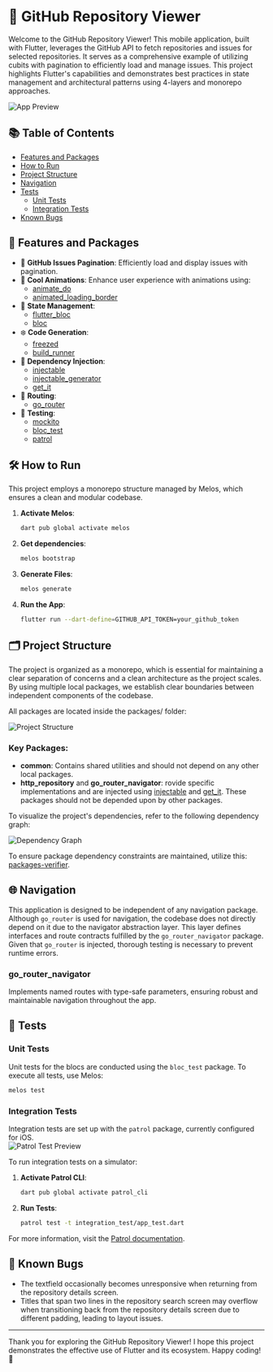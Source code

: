# 📱 GitHub Repository Viewer

Welcome to the GitHub Repository Viewer! This mobile application, built with Flutter, leverages the GitHub API to fetch repositories and issues for selected repositories. It serves as a comprehensive example of utilizing cubits with pagination to efficiently load and manage issues. This project highlights Flutter's capabilities and demonstrates best practices in state management and architectural patterns using 4-layers and monorepo approaches.

![App Preview](readme_assets/app_preview.gif)

## 📚 Table of Contents

- [Features and Packages](#-features-and-packages)
- [How to Run](#-how-to-run)
- [Project Structure](#-project-structure)
- [Navigation](#-navigation)
- [Tests](#-tests)
  - [Unit Tests](#unit-tests)
  - [Integration Tests](#integration-tests)
- [Known Bugs](#-known-bugs)

## 🌟 Features and Packages

- 📄 **GitHub Issues Pagination**: Efficiently load and display issues with pagination.
- 🎨 **Cool Animations**: Enhance user experience with animations using:
  - [animate_do](https://pub.dev/packages/animate_do)
  - [animated_loading_border](https://pub.dev/packages/animated_loading_border)
- 🧱 **State Management**:
  - [flutter_bloc](https://pub.dev/packages/flutter_bloc)
  - [bloc](https://pub.dev/packages/bloc)
- ❄️ **Code Generation**:
  - [freezed](https://pub.dev/packages/freezed)
  - [build_runner](https://pub.dev/packages/build_runner)
- 💉 **Dependency Injection**:
  - [injectable](https://pub.dev/packages/injectable)
  - [injectable_generator](https://pub.dev/packages/injectable_generator)
  - [get_it](https://pub.dev/packages/get_it)
- 🚀 **Routing**:
  - [go_router](https://pub.dev/packages/go_router)
- 🧪 **Testing**:
  - [mockito](https://pub.dev/packages/mockito)
  - [bloc_test](https://pub.dev/packages/bloc_test)
  - [patrol](https://pub.dev/packages/patrol)

## 🛠 How to Run

This project employs a monorepo structure managed by Melos, which ensures a clean and modular codebase.

1. **Activate Melos**:
   ```bash
   dart pub global activate melos
   ```
2. **Get dependencies**:
   ```bash
   melos bootstrap
   ```
3. **Generate Files**:
   ```bash
   melos generate
   ```

4. **Run the App**:
   ```bash
   flutter run --dart-define=GITHUB_API_TOKEN=your_github_token
   ```

## 🗂 Project Structure

The project is organized as a monorepo, which is essential for maintaining a clear separation of concerns and a clean architecture as the project scales. By using multiple local packages, we establish clear boundaries between independent components of the codebase.

All packages are located inside the packages/ folder:

![Project Structure](readme_assets/project_structure.png)

### Key Packages:

- **common**: Contains shared utilities and should not depend on any other local packages.
- **http_repository** and **go_router_navigator**: rovide specific implementations and are injected using [injectable](https://pub.dev/packages/injectable) and [get_it](https://pub.dev/packages/get_it). These packages should not be depended upon by other packages.

To visualize the project's dependencies, refer to the following dependency graph:

![Dependency Graph](readme_assets/dependency_graph.png)

To ensure package dependency constraints are maintained, utilize this: [packages-verifier](https://github.com/kmrosiek/packages-verifier).

## 🌐 Navigation

This application is designed to be independent of any navigation package. Although `go_router` is used for navigation, the codebase does not directly depend on it due to the navigator abstraction layer. This layer defines interfaces and route contracts fulfilled by the `go_router_navigator` package. Given that `go_router` is injected, thorough testing is necessary to prevent runtime errors.

### go_router_navigator

Implements named routes with type-safe parameters, ensuring robust and maintainable navigation throughout the app.

## 🧪 Tests

### Unit Tests

Unit tests for the blocs are conducted using the `bloc_test` package. To execute all tests, use Melos:

```bash
melos test
```

### Integration Tests

Integration tests are set up with the `patrol` package, currently configured for iOS.  
![Patrol Test Preview](readme_assets/patrol_test_preview.gif)

To run integration tests on a simulator:

1. **Activate Patrol CLI**:
   ```bash
   dart pub global activate patrol_cli
   ```

2. **Run Tests**:
   ```bash
   patrol test -t integration_test/app_test.dart
   ```

For more information, visit the [Patrol documentation](https://patrol.leancode.co/getting-started).

## 🐞 Known Bugs

- The textfield occasionally becomes unresponsive when returning from the repository details screen.
- Titles that span two lines in the repository search screen may overflow when transitioning back from the repository details screen due to different padding, leading to layout issues.

---

Thank you for exploring the GitHub Repository Viewer! I hope this project demonstrates the effective use of Flutter and its ecosystem. Happy coding! 🚀
